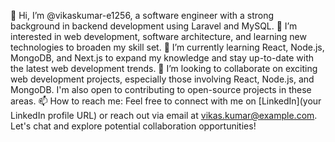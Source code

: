👋 Hi, I’m @vikaskumar-e1256, a software engineer with a strong background in backend development using Laravel and MySQL.
👀 I’m interested in web development, software architecture, and learning new technologies to broaden my skill set.
🌱 I’m currently learning React, Node.js, MongoDB, and Next.js to expand my knowledge and stay up-to-date with the latest web development trends.
💞️ I’m looking to collaborate on exciting web development projects, especially those involving React, Node.js, and MongoDB. I'm also open to contributing to open-source projects in these areas.
📫 How to reach me: Feel free to connect with me on [LinkedIn](your LinkedIn profile URL) or reach out via email at vikas.kumar@example.com. Let's chat and explore potential collaboration opportunities!

<!---
vikaskumar-e1256/vikaskumar-e1256 is a ✨ special ✨ repository because its `README.md` (this file) appears on your GitHub profile.
You can click the Preview link to take a look at your changes.
--->
